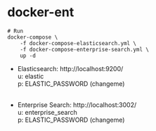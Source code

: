 # docker-ent

```
# Run
docker-compose \
    -f docker-compose-elasticsearch.yml \
    -f docker-compose-enterprise-search.yml \
    up -d
```

- Elasticsearch: http://localhost:9200/ <br>
u: elastic <br>
p: ELASTIC_PASSWORD (changeme) <br><br>

- Enterprise Search: http://localhost:3002/ <br>
u: enterprise_search <br>
p: ELASTIC_PASSWORD (changeme) <br>
